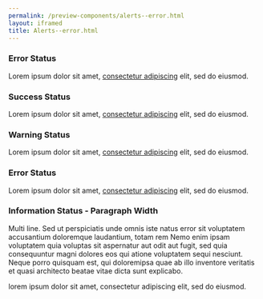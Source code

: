 ```yaml
--- 
permalink: /preview-components/alerts--error.html
layout: iframed 
title: Alerts--error.html
---
```

<div class="alert alert-error" role="alert">
    <div class="alert-body">
        <h3 class="alert-heading">Error Status</h3>
        <p class="alert-text">Lorem ipsum dolor sit amet,
            <a href="javascript:void(0);">consectetur adipiscing</a> elit, sed do eiusmod.</p>
    </div>
</div>

<div class="alert alert-success" role="alert">
    <div class="alert-body">
        <h3 class="alert-heading">Success Status</h3>
        <p class="alert-text">Lorem ipsum dolor sit amet,
            <a href="javascript:void(0);">consectetur adipiscing</a> elit, sed do eiusmod.</p>
    </div>
</div>

<div class="alert alert-warning" role="alert">
    <div class="alert-body">
        <h3 class="alert-heading">Warning Status</h3>
        <p class="alert-text">Lorem ipsum dolor sit amet,
            <a href="javascript:void(0);">consectetur adipiscing</a> elit, sed do eiusmod.</p>
    </div>
</div>

<div class="alert alert-error" role="alert">
    <div class="alert-body">
        <h3 class="alert-heading">Error Status</h3>
        <p class="alert-text">Lorem ipsum dolor sit amet,
            <a href="javascript:void(0);">consectetur adipiscing</a> elit, sed do eiusmod.</p>
    </div>
</div>

<div class="alert alert-info alert-paragraph" role="alert">
    <div class="alert-body">
        <h3 class="alert-heading">Information Status - Paragraph Width</h3>
        <p class="alert-text">Multi line. Sed ut perspiciatis unde omnis iste natus error sit voluptatem
            accusantium doloremque laudantium, totam rem Nemo enim ipsam voluptatem
            quia voluptas sit aspernatur aut odit aut fugit, sed quia consequuntur
            magni dolores eos qui atione voluptatem sequi nesciunt. Neque porro
            quisquam est, qui doloremipsa quae ab illo inventore veritatis et
            quasi architecto beatae vitae dicta sunt explicabo.</p>
    </div>
</div>

<div class="alert alert-info alert-slim" role="alert">
    <div class="alert-body">
        <p class="alert-text">lorem ipsum dolor sit amet, consectetur adipiscing elit, sed do eiusmod.</p>
    </div>
</div>